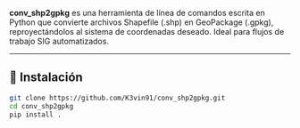 
**conv_shp2gpkg** es una herramienta de línea de comandos escrita en Python que convierte archivos Shapefile (.shp) en GeoPackage (.gpkg), 
reproyectándolos al sistema de coordenadas deseado. Ideal para flujos de trabajo SIG automatizados.

---

## 🚀 Instalación

```bash
git clone https://github.com/K3vin91/conv_shp2gpkg.git 
cd conv_shp2gpkg
pip install .
